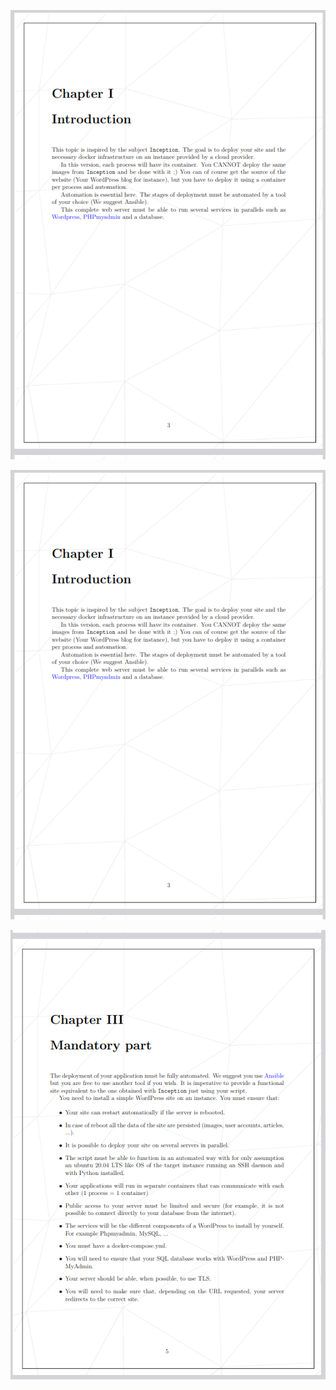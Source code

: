 
![Introduction](./subject/Screenshot-1.png)


<img src="subject/Screenshot-1.png" alt="Project Screenshot" width="600"/>


![Mandatory part](./subject/Screenshot-2.png)
